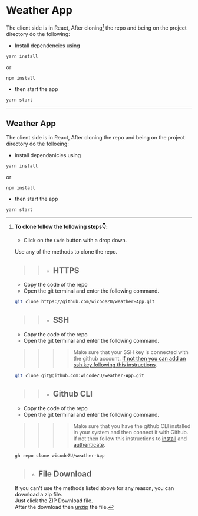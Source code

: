 
# Weather App

The client side is in React, After cloning[^1] the repo and being on the project directory do the following:

- Install dependencies using
  
```npm
yarn install
```

or

```npm
npm install
```

- then start the app
  
```npm
yarn start
```

***

[^1]:
    **To clone follow the following steps:point_down::**

    - Click on the `Code` button with a drop down.  

    Use any of the methods to clone the repo.

    >> - ## **HTTPS**

    - Copy the code of the repo
    - Open the git terminal and enter the following command.

    ```bash
    git clone https://github.com/wicodeZU/weather-App.git
    ```

    >> - ## **SSH**

    - Copy the code of the repo
    - Open the git terminal and enter the following command.
    
    >>>> Make sure that your SSH key is connected with the github account. [If not then you can add an ssh key following this instructions](https://docs.github.com/en/authentication/connecting-to-github-with-ssh).

    ```bash
    git clone git@github.com:wicodeZU/weather-App.git
    ```

    >> - ## **Github CLI**

    - Copy the code of the repo
    - Open the git terminal and enter the following command.
    
    >>>> Make sure that you have the github CLI installed in your system and then connect it with Github. If not then follow this instructions to [install](https://cli.github.com/manual/installation) and [authenticate](https://cli.github.com/manual/gh_auth_login).

    ```bash
    gh repo clone wicodeZU/weather-App
    ```

    > - ## **File Download**

    If you can't use the methods listed above for any reason, you can download a zip file.  
    Just click the ZIP Download file.  
    After the download then [unzip](https://peazip.github.io/) the file.
## Weather App

The client side is in React, After cloning the repo and being on the project directory do the folloeing:
- install dependanicies using 
```
yarn install
```
or
```
npm install
```
- then start the app
```
yarn start
```
